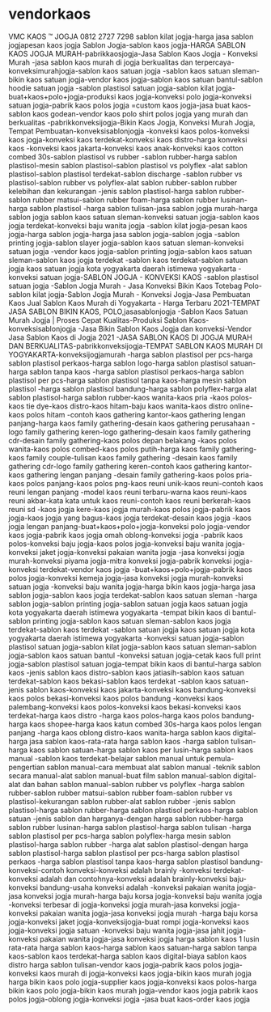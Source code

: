 # vendorkaos
VMC KAOS ™ JOGJA 0812 2727 7298 sablon kilat jogja-harga jasa sablon jogjapesan kaos jogja
Sablon Jogja-sablon kaos jogja-HARGA SABLON KAOS JOGJA MURAH-pabrikkaosjogja-Jasa Sablon Kaos Jogja - Konveksi Murah
-jasa sablon kaos murah di jogja berkualitas dan terpercaya-konveksimurahjogja-sablon kaos satuan jogja
-sablon kaos satuan sleman-bikin kaos satuan jogja-vendor kaos jogja-sablon kaos satuan bantul-sablon hoodie satuan jogja
-sablon plastisol satuan jogja-sablon kilat jogja-buat+kaos+polo+jogja-produksi kaos jogja-konveksi polo jogja-konveksi satuan jogja-pabrik kaos polos jogja
=custom kaos jogja-jasa buat kaos-sablon kaos godean-vendor kaos polo shirt polos jogja yang murah dan berkualitas
-pabrikkonveksijogja-Bikin Kaos Jogja, Konveksi Murah Jogja, Tempat Pembuatan-konveksisablonjogja
-konveksi kaos polos-konveksi kaos jogja-konveksi kaos terdekat-konveksi kaos distro-harga konveksi kaos
-konveksi kaos jakarta-konveksi kaos anak-konveksi kaos cotton combed 30s-sablon plastisol vs rubber
-sablon rubber-harga sablon plastisol-mesin sablon plastisol-sablon plastisol vs polyflex
-alat sablon plastisol-sablon plastisol terdekat-sablon discharge
-sablon rubber vs plastisol-sablon rubber vs polyflex-alat sablon rubber-sablon rubber kelebihan dan kekurangan
-jenis sablon plastisol-harga sablon rubber-sablon rubber matsui-sablon rubber foam-harga sablon rubber lusinan-harga sablon plastisol
-harga sablon tulisan-jasa sablon jogja murah-harga sablon jogja
sablon kaos satuan sleman-konveksi satuan jogja-sablon kaos jogja terdekat-konveksi baju wanita jogja
-sablon kilat jogja-pesan kaos jogja-harga sablon jogja-harga jasa sablon jogja-sablon jogja
-sablon printing jogja-sablon slayer jogja-sablon kaos satuan sleman-konveksi satuan jogja
-vendor kaos jogja-sablon printing jogja-sablon kaos satuan sleman-sablon kaos jogja terdekat
-sablon kaos terdekat-sablon satuan jogja kaos satuan jogja kota yogyakarta daerah istimewa yogyakarta
-konveksi satuan jogja-SABLON JOGJA - KONVEKSI KAOS -sablon plastisol satuan jogja
-Sablon Jogja Murah - Jasa Konveksi Bikin Kaos Totebag Polo-sablon kilat jogja-Sablon Jogja Murah - Konveksi Jogja-Jasa Pembuatan Kaos
Jual Sablon Kaos Murah di Yogyakarta - Harga Terbaru 2021-TEMPAT JASA SABLON BIKIN KAOS, POLO,jasasablonjogja
-Sablon Kaos Satuan Murah Jogja | Proses Cepat Kualitas-Produksi Sablon Kaos-konveksisablonjogja
-Jasa Bikin Sablon Kaos Jogja dan konveksi-Vendor Jasa Sablon Kaos di Jogja 2021
-JASA SABLON KAOS DI JOGJA MURAH DAN BERKUALITAS-pabrikkonveksijogja-TEMPAT SABLON KAOS MURAH DI YOGYAKARTA-konveksijogjamurah
-harga sablon plastisol per pcs-harga sablon plastisol perkaos-harga sablon logo-harga sablon plastisol satuan-harga sablon tanpa kaos
-harga sablon plastisol perkaos-harga sablon plastisol per pcs-harga sablon plastisol tanpa kaos-harga mesin sablon plastisol
-harga sablon plastisol bandung-harga sablon polyflex-harga alat sablon plastisol-harga sablon rubber-kaos wanita-kaos pria
-kaos polos-kaos tie dye-kaos distro-kaos hitam-baju kaos wanita-kaos distro online-kaos polos hitam
-contoh kaos gathering kantor-kaos gathering lengan panjang-harga kaos family gathering-desain kaos gathering perusahaan
-logo family gathering keren-logo gathering-desain kaos family gathering cdr-desain family gathering-kaos polos depan belakang
-kaos polos wanita-kaos polos combed-kaos polos putih-harga kaos family gathering-kaos family couple-tulisan kaos family gathering
-desain kaos family gathering cdr-logo family gathering keren-contoh kaos gathering kantor-kaos gathering lengan panjang
-desain family gathering-kaos polos pria-kaos polos panjang-kaos polos png-kaos reuni unik-kaos reuni-contoh kaos reuni lengan panjang
-model kaos reuni terbaru-warna kaos reuni-kaos reuni akbar-kata kata untuk kaos reuni-contoh kaos reuni berkerah-kaos reuni sd
-kaos jogja kere-kaos jogja murah-kaos polos jogja-pabrik kaos jogja-kaos jogja yang bagus-kaos jogja terdekat-desain kaos jogja
-kaos jogja lengan panjang-buat+kaos+polo+jogja-konveksi polo jogja-vendor kaos jogja-pabrik kaos jogja omah oblong-konveksi jogja
-pabrik kaos polos-konveksi baju jogja-kaos polos jogja-konveksi baju wanita jogja-konveksi jaket jogja-konveksi pakaian wanita jogja
-jasa konveksi jogja murah-konveksi piyama jogja-mitra konveksi jogja-pabrik konveksi jogja-konveksi terdekat-vendor kaos jogja
-buat+kaos+polo+jogja-pabrik kaos polos jogja-konveksi kemeja jogja-jasa konveksi jogja murah-konveksi satuan jogja
-konveksi baju wanita jogja-harga bikin kaos jogja-harga jasa sablon jogja-sablon kaos jogja terdekat-sablon kaos satuan sleman
-harga sablon jogja-sablon printing jogja-sablon satuan jogja kaos satuan jogja kota yogyakarta daerah istimewa yogyakarta
-tempat bikin kaos di bantul-sablon printing jogja-sablon kaos satuan sleman-sablon kaos jogja terdekat-sablon kaos terdekat
-sablon satuan jogja kaos satuan jogja kota yogyakarta daerah istimewa yogyakarta
-konveksi satuan jogja-sablon plastisol satuan jogja-sablon kilat jogja-sablon kaos satuan sleman-sablon jogja-sablon kaos satuan bantul
-konveksi satuan jogja-cetak kaos full print jogja-sablon plastisol satuan jogja-tempat bikin kaos di bantul-harga sablon kaos
-jenis sablon kaos distro-sablon kaos jatiasih-sablon kaos satuan terdekat-sablon kaos bekasi-sablon kaos terdekat
-sablon kaos satuan-jenis sablon kaos-konveksi kaos jakarta-konveksi kaos bandung-konveksi kaos polos bekasi-konveksi kaos polos bandung
-konveksi kaos palembang-konveksi kaos polos-konveksi kaos bekasi-konveksi kaos terdekat-harga kaos distro
-harga kaos polos-harga kaos polos bandung-harga kaos shopee-harga kaos katun combed 30s-harga kaos polos lengan panjang
-harga kaos oblong distro-kaos wanita-harga sablon kaos digital-harga jasa sablon kaos-rata-rata harga sablon kaos
-harga sablon tulisan-harga kaos sablon satuan-harga sablon kaos per lusin-harga sablon kaos manual
-sablon kaos terdekat-belajar sablon manual untuk pemula-pengertian sablon manual-cara membuat alat sablon manual
-teknik sablon secara manual-alat sablon manual-buat film sablon manual-sablon digital-alat dan bahan sablon manual-sablon rubber vs polyflex
-harga sablon rubber-sablon rubber matsui-sablon rubber foam-sablon rubber vs plastisol-kekurangan sablon rubber-alat sablon rubber
-jenis sablon plastisol-harga sablon rubber-harga sablon plastisol perkaos-harga sablon satuan
-jenis sablon dan harganya-dengan harga sablon rubber-harga sablon rubber lusinan-harga sablon plastisol-harga sablon tulisan
-harga sablon plastisol per pcs-harga sablon polyflex-harga mesin sablon plastisol-harga sablon rubber
-harga alat sablon plastisol-dengan harga sablon plastisol-harga sablon plastisol per pcs-harga sablon plastisol perkaos
-harga sablon plastisol tanpa kaos-harga sablon plastisol bandung-konveksi-contoh konveksi-konveksi adalah brainly
-konveksi terdekat-konveksi adalah dan contohnya-konveksi adalah brainly-konveksi baju-konveksi bandung-usaha konveksi adalah
-konveksi pakaian wanita jogja-jasa konveksi jogja murah-harga baju korsa jogja-konveksi baju wanita jogja
-konveksi terbesar di jogja-konveksi jogja murah-jasa konveksi jogja-konveksi pakaian wanita jogja-jasa konveksi jogja murah
-harga baju korsa jogja-konveksi jaket jogja-konveksijogja-buat rompi jogja-konveksi kaos jogja-konveksi jogja satuan
-konveksi baju wanita jogja-jasa jahit jogja-konveksi pakaian wanita jogja-jasa konveksi jogja
harga sablon kaos 1 lusin
rata-rata harga sablon kaos-harga sablon kaos satuan-harga sablon tanpa kaos-sablon kaos terdekat-harga sablon kaos digital-biaya sablon kaos distro
harga sablon tulisan-vendor kaos jogja-pabrik kaos polos jogja-konveksi kaos murah di jogja-konveksi kaos jogja-bikin kaos murah jogja
harga bikin kaos polo jogja-supplier kaos jogja-konveksi kaos polos-harga bikin kaos polo jogja-bikin kaos murah jogja-vendor kaos jogja
pabrik kaos polos jogja-oblong jogja-konveksi jogja -jasa buat kaos-order kaos jogja
